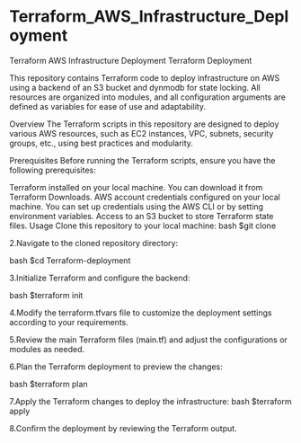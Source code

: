 # Terraform_AWS_Infrastructure_Deployment
Terraform AWS Infrastructure Deployment
Terraform Deployment

This repository contains Terraform code to deploy infrastructure on AWS using a backend of an S3 bucket and dynmodb for state locking. All resources are organized into modules, and all configuration arguments are defined as variables for ease of use and adaptability.

Overview
The Terraform scripts in this repository are designed to deploy various AWS resources, such as EC2 instances, VPC, subnets, security groups, etc., using best practices and modularity.

Prerequisites
Before running the Terraform scripts, ensure you have the following prerequisites:

Terraform installed on your local machine. You can download it from Terraform Downloads.
AWS account credentials configured on your local machine. You can set up credentials using the AWS CLI or by setting environment variables.
Access to an S3 bucket to store Terraform state files.
Usage
Clone this repository to your local machine:
bash $git clone

2.Navigate to the cloned repository directory:

bash $cd Terraform-deployment

3.Initialize Terraform and configure the backend:

bash $terraform init

4.Modify the terraform.tfvars file to customize the deployment settings according to your requirements.

5.Review the main Terraform files (main.tf) and adjust the configurations or modules as needed.

6.Plan the Terraform deployment to preview the changes:

bash $terraform plan

7.Apply the Terraform changes to deploy the infrastructure: bash $terraform apply

8.Confirm the deployment by reviewing the Terraform output.
